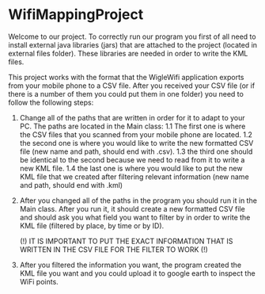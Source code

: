 # WifiMappingProject
Welcome to our project. 
To correctly run our program you first of all need to install external java libraries (jars) that are attached to the project (located in external files folder). 
These libraries are needed in order to write the KML files. 

This project works with the format that the WigleWifi application exports from your mobile phone to a CSV file. 
After you received your CSV file (or if there is a number of them you could put them in one folder) you need to follow the following steps: 

1. Change all of the paths that are written in order for it to adapt to your PC. 
   The paths are located in the Main class: 
   1.1 The first one is where the CSV files that you scanned from your mobile phone are located. 
   1.2 the second one is where you would like to write the new formatted CSV file (new name and path, should end with .csv). 
   1.3 the third one should be identical to the second because we need to read from it to write a new KML file. 
   1.4 the last one is where you would like to put the new KML file that we created after filtering relevant information
       (new name and path, should end with .kml) 
2. After you changed all of the paths in the program you should run it in the Main class.
   After you run it, it should create a new formatted CSV file and should ask you what field you want to filter by in order to write the KML file 
   (filtered by place, by time or by ID).
   
   (!) IT IS IMPORTANT TO PUT THE EXACT INFORMATION THAT IS WRITTEN IN THE CSV FILE FOR THE FILTER TO WORK (!)
   
3. After you filtered the information you want, the program created the KML file you want and you could upload it to google earth to inspect the WiFi points. 
   
   
   